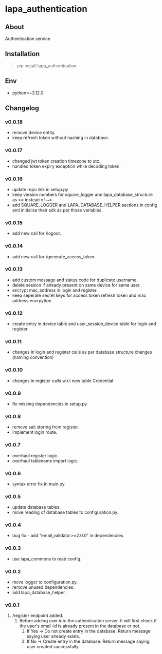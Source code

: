 # lapa_authentication

## About

Authentication service

## Installation

> pip install lapa_authentication

## Env

- python>=3.12.0

## Changelog

### v0.0.18

- remove device entity.
- keep refresh token without hashing in database.

### v0.0.17

- changed jwt token creation timezone to utc.
- handled token expiry exception while decoding token.

### v0.0.16

- update repo link in setup.py
- keep version numbers for square_logger and lapa_database_structure as >= instead of ~=.
- add SQUARE_LOGGER and LAPA_DATABASE_HELPER sections in config and initialise their sdk as per those variables.

### v0.0.15

- add new call for /logout.

### v0.0.14

- add new call for /generate_access_token.

### v0.0.13

- add custom message and status code for duplicate username.
- delete session if already present on same device for same user.
- encrypt mac_address in login and register.
- keep seperate secret keys for access token refresh token and mac address encrpytion.

### v0.0.12

- create entry in device table and user_session_device table for login and register.

### v0.0.11

- changes in login and register calls as per database structure changes (naming convention)

### v0.0.10

- changes in register calls w.r.t new table Credential

### v0.0.9

- fix missing dependencies in setup.py

### v0.0.8

- remove salt storing from register.
- implement login route.

### v0.0.7

- overhaul register logic.
- overhaul tablename import logic.

### v0.0.6

- syntax error fix in main.py.

### v0.0.5

- update database tables.
- move reading of database tables to configuration.py.

### v0.0.4

- bug fix - add "email_validator>=2.0.0" in dependencies.

### v0.0.3

- use lapa_commons to read config.

### v0.0.2

- move logger to configuration.py.
- remove unused dependencies.
- add lapa_database_helper.

### v0.0.1

1. /register endpoint added.
    1. Before adding user into the authentication server. It will first check if the user's email-id is already present
       in the database or not.
        1. If Yes -> Do not create entry in the database. Return message saying user already exists.
        2. If No -> Create entry in the database. Return message saying user created successfully.
